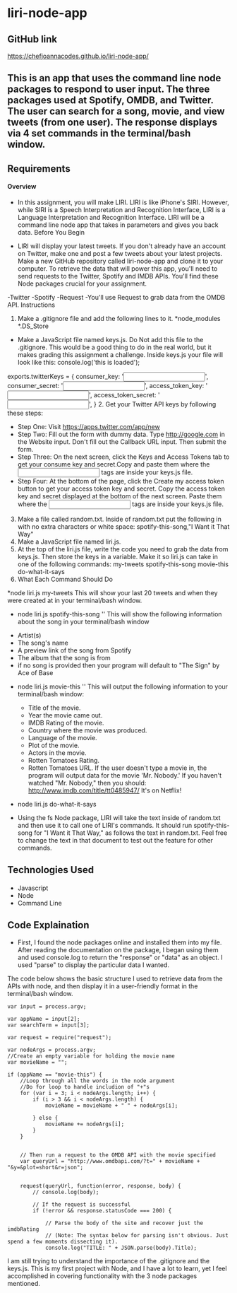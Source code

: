 # liri-node-app


## GitHub link 
https://chefjoannacodes.github.io/liri-node-app/

## This is an app that uses the command line node packages to respond to user input. The three packages used at Spotify, OMDB, and Twitter. The user can search for a song, movie, and view tweets (from one user). The response displays via 4 set commands in the terminal/bash window. 

## Requirements
####  Overview

* In this assignment, you will make LIRI. LIRI is like iPhone's SIRI. However, while SIRI is a Speech Interpretation and Recognition Interface, LIRI is a Language Interpretation and Recognition Interface. LIRI will be a command line node app that takes in parameters and gives you back data.
Before You Begin

* LIRI will display your latest tweets. If you don't already have an account on Twitter, make one and post a few tweets about your latest projects.
Make a new GitHub repository called liri-node-app and clone it to your computer.
To retrieve the data that will power this app, you'll need to send requests to the Twitter, Spotify and IMDB APIs. You'll find these Node packages crucial for your assignment.

-Twitter
-Spotify
-Request
-You'll use Request to grab data from the OMDB API.
Instructions

1. Make a .gitignore file and add the following lines to it.
*node_modules
*.DS_Store
 - Make a JavaScript file named keys.js. Do Not add this file to the .gitignore. This would be a good thing to do in the real world, but it makes grading this assignment a challenge. Inside keys.js your file will look like this:
console.log('this is loaded');

exports.twitterKeys = {
  consumer_key: '<input here>',
  consumer_secret: '<input here>',
  access_token_key: '<input here>',
  access_token_secret: '<input here>',
}
2. Get your Twitter API keys by following these steps:
- Step One: Visit https://apps.twitter.com/app/new
- Step Two: Fill out the form with dummy data. Type http://google.com in the Website input. Don't fill out the Callback URL input. Then submit the form.
- Step Three: On the next screen, click the Keys and Access Tokens tab to get your consume key and secret.Copy and paste them where the <input here> tags are inside your keys.js file.
- Step Four: At the bottom of the page, click the Create my access token button to get your access token key and secret.
Copy the access token key and secret displayed at the bottom of the next screen. Paste them where the <input here> tags are inside your keys.js file.
3. Make a file called random.txt.
Inside of random.txt put the following in with no extra characters or white space:
spotify-this-song,"I Want it That Way"
4. Make a JavaScript file named liri.js.
5. At the top of the liri.js file, write the code you need to grab the data from keys.js. Then store the keys in a variable.
Make it so liri.js can take in one of the following commands:
my-tweets
spotify-this-song
movie-this
do-what-it-says
6. What Each Command Should Do

*node liri.js my-tweets
This will show your last 20 tweets and when they were created at in your terminal/bash window.
* node liri.js spotify-this-song '<song name here>'
This will show the following information about the song in your terminal/bash window
- Artist(s)
- The song's name
- A preview link of the song from Spotify
- The album that the song is from
- if no song is provided then your program will default to
"The Sign" by Ace of Base

* node liri.js movie-this '<movie name here>'
This will output the following information to your terminal/bash window:
   * Title of the movie.
   * Year the movie came out.
   * IMDB Rating of the movie.
   * Country where the movie was produced.
   * Language of the movie.
   * Plot of the movie.
   * Actors in the movie.
   * Rotten Tomatoes Rating.
   * Rotten Tomatoes URL.
If the user doesn't type a movie in, the program will output data for the movie 'Mr. Nobody.'
If you haven't watched "Mr. Nobody," then you should: http://www.imdb.com/title/tt0485947/
It's on Netflix!

* node liri.js do-what-it-says
* Using the fs Node package, LIRI will take the text inside of random.txt and then use it to call one of LIRI's commands.
It should run spotify-this-song for "I Want it That Way," as follows the text in random.txt.
Feel free to change the text in that document to test out the feature for other commands.


## Technologies Used
#### 
- Javascript
- Node
- Command Line

## Code Explaination
- First, I found the node packages online and installed them into my file. After reading the documentation on the package, I began using them and used console.log to return the "response" or "data" as an object. I used "parse" to display the particular data I wanted. 

The code below shows the basic structure I used to retrieve data from the APIs with node, and then display it in a user-friendly format in the terminal/bash window.  
```
var input = process.argv;

var appName = input[2];
var searchTerm = input[3];

var request = require("request");

var nodeArgs = process.argv;
//Create an empty variable for holding the movie name
var movieName = "";

if (appName == "movie-this") {
    //Loop through all the words in the node argument
    //Do for loop to handle includion of "+"s
    for (var i = 3; i < nodeArgs.length; i++) {
        if (i > 3 && i < nodeArgs.length) {
            movieName = movieName + " " + nodeArgs[i];

        } else {
            movieName += nodeArgs[i];
        }
    }


    // Then run a request to the OMDB API with the movie specified
    var queryUrl = "http://www.omdbapi.com/?t=" + movieName + "&y=&plot=short&r=json";


    request(queryUrl, function(error, response, body) {
        // console.log(body);

        // If the request is successful
        if (!error && response.statusCode === 200) {

            // Parse the body of the site and recover just the imdbRating
            // (Note: The syntax below for parsing isn't obvious. Just spend a few moments dissecting it).
            console.log("TITLE: " + JSON.parse(body).Title);
```
 I am still trying to understand the importance of the .gitignore and the keys.js. This is my first project with Node, and I have a lot to learn, yet I feel accomplished in covering functionality with the 3 node packages mentioned. 




